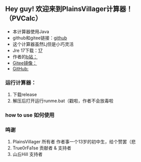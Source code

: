 ## Hey guy! 欢迎来到PlainsVillager计算器！（PVCalc）

- 本计算器使用Java
- github和gitee链接：[github](https://github.com/PlainsVillager/PlainsVillagerCalc)
- 这个计算器虽然Lj但是小巧灵活
- Jre 17下载：[17](https://bell-sw.com/pages/downloads/#/java-17-lts)
- 作者的[b站：](https://space.bilibili.com/515204296)
- [Gitee镜像：](https://gitee.com/plainsvillager/PlainsVillagerCalc)
- [GitHub:](https://github.com/PlainsVillager/PlainsVillagerCalc)

### 运行计算器：

1. 下载release
2. 解压后打开运行runme.bat（戳啦，作者不会放毒啦

### how to use 如何使用

### 鸣谢
1. PlainsVillager 所有者 作者事一个13岁的初中生，给个赞罢（悲
2. True0rFa1se 贡献者 & 支持者
3. 山丘Hill 支持者